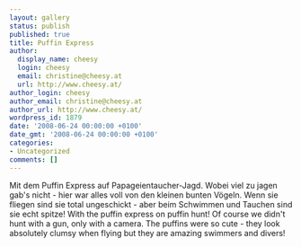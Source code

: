 ```yaml
---
layout: gallery
status: publish
published: true
title: Puffin Express
author:
  display_name: cheesy
  login: cheesy
  email: christine@cheesy.at
  url: http://www.cheesy.at/
author_login: cheesy
author_email: christine@cheesy.at
author_url: http://www.cheesy.at/
wordpress_id: 1879
date: '2008-06-24 00:00:00 +0100'
date_gmt: '2008-06-24 00:00:00 +0100'
categories:
- Uncategorized
comments: []
---
```

<!--:de-->Mit dem Puffin Express auf Papageientaucher-Jagd. Wobei viel zu jagen gab's nicht - hier war alles voll von den kleinen bunten Vögeln. Wenn sie fliegen sind sie total ungeschickt - aber beim Schwimmen und Tauchen sind sie echt spitze!
<!--:--><!--:en-->With the puffin express on puffin hunt! Of course we didn't hunt with a gun, only with a camera. The puffins were so cute - they look absolutely clumsy when flying but they are amazing swimmers and divers!
<!--:-->
